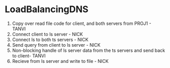 # LoadBalancingDNS

1. Copy over read file code for client, and both servers from PROJ1 - TANVI 
2. Connect client to ls server - NICK
3. Connect ls to both ts servers - NICK
4. Send query from client to ls server - NICK
5. Non-blocking handle of ls server data from the ts servers and send back to client- TANVI
6. Recieve from ls server and write to file - NICK 
